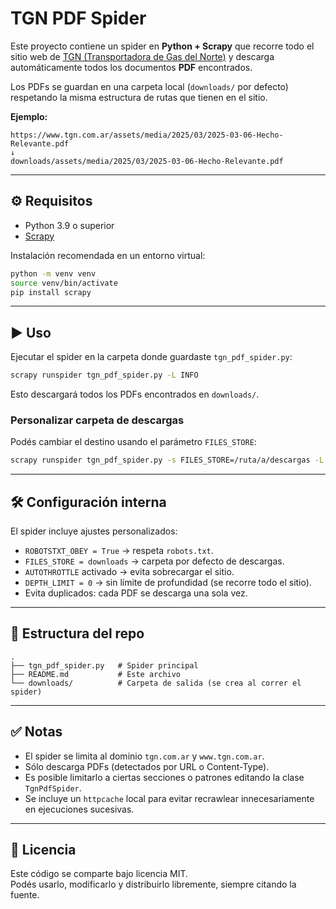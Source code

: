 # TGN PDF Spider

Este proyecto contiene un spider en **Python + Scrapy** que recorre todo el sitio web de [TGN (Transportadora de Gas del Norte)](https://www.tgn.com.ar) y descarga automáticamente todos los documentos **PDF** encontrados.

Los PDFs se guardan en una carpeta local (`downloads/` por defecto) respetando la misma estructura de rutas que tienen en el sitio.  

**Ejemplo:**

```
https://www.tgn.com.ar/assets/media/2025/03/2025-03-06-Hecho-Relevante.pdf
↓
downloads/assets/media/2025/03/2025-03-06-Hecho-Relevante.pdf
```

---

## ⚙️ Requisitos

- Python 3.9 o superior  
- [Scrapy](https://scrapy.org/)

Instalación recomendada en un entorno virtual:

```bash
python -m venv venv
source venv/bin/activate
pip install scrapy
```

---

## ▶️ Uso

Ejecutar el spider en la carpeta donde guardaste `tgn_pdf_spider.py`:

```bash
scrapy runspider tgn_pdf_spider.py -L INFO
```

Esto descargará todos los PDFs encontrados en `downloads/`.

### Personalizar carpeta de descargas

Podés cambiar el destino usando el parámetro `FILES_STORE`:

```bash
scrapy runspider tgn_pdf_spider.py -s FILES_STORE=/ruta/a/descargas -L INFO
```

---

## 🛠️ Configuración interna

El spider incluye ajustes personalizados:

- `ROBOTSTXT_OBEY = True` → respeta `robots.txt`.  
- `FILES_STORE = downloads` → carpeta por defecto de descargas.  
- `AUTOTHROTTLE` activado → evita sobrecargar el sitio.  
- `DEPTH_LIMIT = 0` → sin límite de profundidad (se recorre todo el sitio).  
- Evita duplicados: cada PDF se descarga una sola vez.  

---

## 📂 Estructura del repo

```
.
├── tgn_pdf_spider.py   # Spider principal
├── README.md           # Este archivo
└── downloads/          # Carpeta de salida (se crea al correr el spider)
```

---

## ✅ Notas

- El spider se limita al dominio `tgn.com.ar` y `www.tgn.com.ar`.  
- Sólo descarga PDFs (detectados por URL o Content-Type).  
- Es posible limitarlo a ciertas secciones o patrones editando la clase `TgnPdfSpider`.  
- Se incluye un `httpcache` local para evitar recrawlear innecesariamente en ejecuciones sucesivas.  

---

## 📜 Licencia

Este código se comparte bajo licencia MIT.  
Podés usarlo, modificarlo y distribuirlo libremente, siempre citando la fuente.
